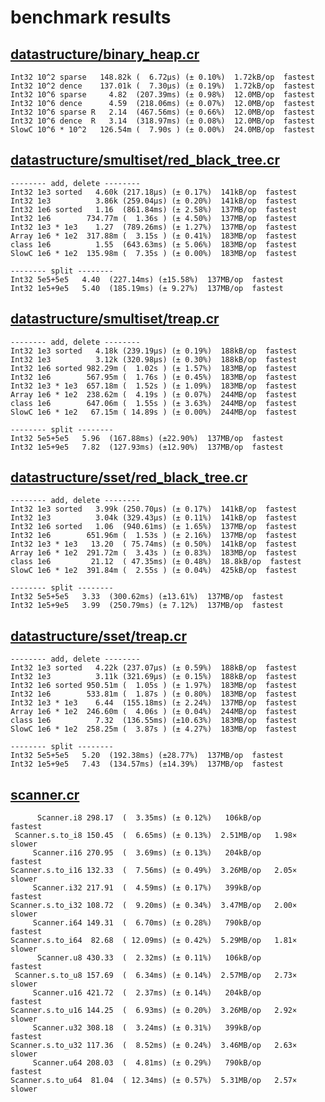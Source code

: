 # benchmark results

## [datastructure/binary_heap.cr](https://github.com/yuruhi/crystal_lib/blob/master/benchmarks/datastructure/binary_heap.cr)

```
Int32 10^2 sparse   148.82k (  6.72µs) (± 0.10%)  1.72kB/op  fastest
Int32 10^2 dence    137.01k (  7.30µs) (± 0.19%)  1.72kB/op  fastest
Int32 10^6 sparse     4.82  (207.39ms) (± 0.98%)  12.0MB/op  fastest
Int32 10^6 dence      4.59  (218.06ms) (± 0.07%)  12.0MB/op  fastest
Int32 10^6 sparse R   2.14  (467.56ms) (± 0.66%)  12.0MB/op  fastest
Int32 10^6 dence  R   3.14  (318.97ms) (± 0.08%)  12.0MB/op  fastest
SlowC 10^6 * 10^2   126.54m (  7.90s ) (± 0.00%)  24.0MB/op  fastest
```

## [datastructure/smultiset/red_black_tree.cr](https://github.com/yuruhi/crystal_lib/blob/master/benchmarks/datastructure/smultiset/red_black_tree.cr)

```
-------- add, delete --------
Int32 1e3 sorted   4.60k (217.18µs) (± 0.17%)  141kB/op  fastest
Int32 1e3          3.86k (259.04µs) (± 0.20%)  141kB/op  fastest
Int32 1e6 sorted   1.16  (861.84ms) (± 2.58%)  137MB/op  fastest
Int32 1e6        734.77m (  1.36s ) (± 4.50%)  137MB/op  fastest
Int32 1e3 * 1e3    1.27  (789.26ms) (± 1.27%)  137MB/op  fastest
Array 1e6 * 1e2  317.88m (  3.15s ) (± 0.41%)  183MB/op  fastest
class 1e6          1.55  (643.63ms) (± 5.06%)  183MB/op  fastest
SlowC 1e6 * 1e2  135.98m (  7.35s ) (± 0.00%)  183MB/op  fastest

-------- split --------
Int32 5e5+5e5   4.40  (227.14ms) (±15.58%)  137MB/op  fastest
Int32 1e5+9e5   5.40  (185.19ms) (± 9.27%)  137MB/op  fastest
```

## [datastructure/smultiset/treap.cr](https://github.com/yuruhi/crystal_lib/blob/master/benchmarks/datastructure/smultiset/treap.cr)

```
-------- add, delete --------
Int32 1e3 sorted   4.18k (239.19µs) (± 0.19%)  188kB/op  fastest
Int32 1e3          3.12k (320.98µs) (± 0.30%)  188kB/op  fastest
Int32 1e6 sorted 982.29m (  1.02s ) (± 1.57%)  183MB/op  fastest
Int32 1e6        567.95m (  1.76s ) (± 0.45%)  183MB/op  fastest
Int32 1e3 * 1e3  657.18m (  1.52s ) (± 1.09%)  183MB/op  fastest
Array 1e6 * 1e2  238.62m (  4.19s ) (± 0.07%)  244MB/op  fastest
class 1e6        647.06m (  1.55s ) (± 3.63%)  244MB/op  fastest
SlowC 1e6 * 1e2   67.15m ( 14.89s ) (± 0.00%)  244MB/op  fastest

-------- split --------
Int32 5e5+5e5   5.96  (167.88ms) (±22.90%)  137MB/op  fastest
Int32 1e5+9e5   7.82  (127.93ms) (±12.90%)  137MB/op  fastest
```

## [datastructure/sset/red_black_tree.cr](https://github.com/yuruhi/crystal_lib/blob/master/benchmarks/datastructure/sset/red_black_tree.cr)

```
-------- add, delete --------
Int32 1e3 sorted   3.99k (250.70µs) (± 0.17%)  141kB/op  fastest
Int32 1e3          3.04k (329.43µs) (± 0.11%)  141kB/op  fastest
Int32 1e6 sorted   1.06  (940.61ms) (± 1.65%)  137MB/op  fastest
Int32 1e6        651.96m (  1.53s ) (± 2.16%)  137MB/op  fastest
Int32 1e3 * 1e3   13.20  ( 75.74ms) (± 0.50%)  141kB/op  fastest
Array 1e6 * 1e2  291.72m (  3.43s ) (± 0.83%)  183MB/op  fastest
class 1e6         21.12  ( 47.35ms) (± 0.48%)  18.8kB/op  fastest
SlowC 1e6 * 1e2  391.84m (  2.55s ) (± 0.04%)  425kB/op  fastest

-------- split --------
Int32 5e5+5e5   3.33  (300.62ms) (±13.61%)  137MB/op  fastest
Int32 1e5+9e5   3.99  (250.79ms) (± 7.12%)  137MB/op  fastest
```

## [datastructure/sset/treap.cr](https://github.com/yuruhi/crystal_lib/blob/master/benchmarks/datastructure/sset/treap.cr)

```
-------- add, delete --------
Int32 1e3 sorted   4.22k (237.07µs) (± 0.59%)  188kB/op  fastest
Int32 1e3          3.11k (321.69µs) (± 0.15%)  188kB/op  fastest
Int32 1e6 sorted 950.51m (  1.05s ) (± 1.97%)  183MB/op  fastest
Int32 1e6        533.81m (  1.87s ) (± 0.80%)  183MB/op  fastest
Int32 1e3 * 1e3    6.44  (155.18ms) (± 2.24%)  137MB/op  fastest
Array 1e6 * 1e2  246.60m (  4.06s ) (± 0.04%)  244MB/op  fastest
class 1e6          7.32  (136.55ms) (±10.63%)  183MB/op  fastest
SlowC 1e6 * 1e2  258.25m (  3.87s ) (± 4.27%)  183MB/op  fastest

-------- split --------
Int32 5e5+5e5   5.20  (192.38ms) (±28.77%)  137MB/op  fastest
Int32 1e5+9e5   7.43  (134.57ms) (±14.39%)  137MB/op  fastest
```

## [scanner.cr](https://github.com/yuruhi/crystal_lib/blob/master/benchmarks/scanner.cr)

```
      Scanner.i8 298.17  (  3.35ms) (± 0.12%)   106kB/op        fastest
 Scanner.s.to_i8 150.45  (  6.65ms) (± 0.13%)  2.51MB/op   1.98× slower
     Scanner.i16 270.95  (  3.69ms) (± 0.13%)   204kB/op        fastest
Scanner.s.to_i16 132.33  (  7.56ms) (± 0.49%)  3.26MB/op   2.05× slower
     Scanner.i32 217.91  (  4.59ms) (± 0.17%)   399kB/op        fastest
Scanner.s.to_i32 108.72  (  9.20ms) (± 0.34%)  3.47MB/op   2.00× slower
     Scanner.i64 149.31  (  6.70ms) (± 0.28%)   790kB/op        fastest
Scanner.s.to_i64  82.68  ( 12.09ms) (± 0.42%)  5.29MB/op   1.81× slower
      Scanner.u8 430.33  (  2.32ms) (± 0.11%)   106kB/op        fastest
 Scanner.s.to_u8 157.69  (  6.34ms) (± 0.14%)  2.57MB/op   2.73× slower
     Scanner.u16 421.72  (  2.37ms) (± 0.14%)   204kB/op        fastest
Scanner.s.to_u16 144.25  (  6.93ms) (± 0.20%)  3.26MB/op   2.92× slower
     Scanner.u32 308.18  (  3.24ms) (± 0.31%)   399kB/op        fastest
Scanner.s.to_u32 117.36  (  8.52ms) (± 0.24%)  3.46MB/op   2.63× slower
     Scanner.u64 208.03  (  4.81ms) (± 0.29%)   790kB/op        fastest
Scanner.s.to_u64  81.04  ( 12.34ms) (± 0.57%)  5.31MB/op   2.57× slower
```


